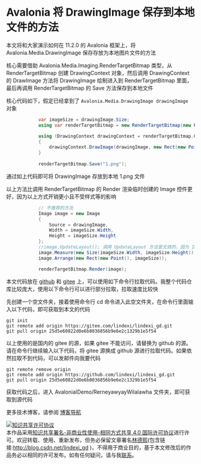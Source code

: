 
# Avalonia 将 DrawingImage 保存到本地文件的方法

本文将和大家演示如何在 11.2.0 的 Avalonia 框架上，将 Avalonia.Media.DrawingImage 保存存放为本地图片文件的方法

<!--more-->


<!-- 发布 -->
<!-- 博客 -->

核心需要借助 Avalonia.Media.Imaging.RenderTargetBitmap 类型，从 RenderTargetBitmap 创建 DrawingContext 对象，然后调用 DrawingContext 的 DrawImage 方法将 DrawingImage 绘制进入到 RenderTargetBitmap 里面，最后再调用 RenderTargetBitmap 的 Save 方法保存到本地文件

核心代码如下，假定已经拿到了 `Avalonia.Media.DrawingImage drawingImage` 对象

```csharp
            var imageSize = drawingImage.Size;
            using var renderTargetBitmap = new RenderTargetBitmap(new PixelSize((int) imageSize.Width, (int) imageSize.Height));

            using (DrawingContext drawingContext = renderTargetBitmap.CreateDrawingContext())
            {
                drawingContext.DrawImage(drawingImage, new Rect(new Point(), imageSize));
            }
           
            renderTargetBitmap.Save("1.png");
```

通过如上代码即可将 DrawingImage 存放到本地 1.png 文件

以上方法比调用 RenderTargetBitmap 的 Render 渲染临时创建的 Image 控件更好，因为以上方式开销更小且不受样式等的影响

```csharp
            // 不推荐的方法
            Image image = new Image
            {
                Source = drawingImage,
                Width = imageSize.Width,
                Height = imageSize.Height
            };
            //image.UpdateLayout(); 调用 UpdateLayout 方法是无效的，因为 Image 没有加入视觉树
            image.Measure(new Size(imageSize.Width, imageSize.Height));
            image.Arrange(new Rect(new Point(), imageSize));

            renderTargetBitmap.Render(image);
```

本文代码放在 [github](https://github.com/lindexi/lindexi_gd/tree/25d5e60822d0e6b8036856b9e6e2c1329b1e5f54/AvaloniaIDemo/RerneyawyayWilalawha) 和 [gitee](https://gitee.com/lindexi/lindexi_gd/blob/25d5e60822d0e6b8036856b9e6e2c1329b1e5f54/AvaloniaIDemo/RerneyawyayWilalawha) 上，可以使用如下命令行拉取代码。我整个代码仓库比较庞大，使用以下命令行可以进行部分拉取，拉取速度比较快

先创建一个空文件夹，接着使用命令行 cd 命令进入此空文件夹，在命令行里面输入以下代码，即可获取到本文的代码

```
git init
git remote add origin https://gitee.com/lindexi/lindexi_gd.git
git pull origin 25d5e60822d0e6b8036856b9e6e2c1329b1e5f54
```

以上使用的是国内的 gitee 的源，如果 gitee 不能访问，请替换为 github 的源。请在命令行继续输入以下代码，将 gitee 源换成 github 源进行拉取代码。如果依然拉取不到代码，可以发邮件向我要代码

```
git remote remove origin
git remote add origin https://github.com/lindexi/lindexi_gd.git
git pull origin 25d5e60822d0e6b8036856b9e6e2c1329b1e5f54
```

获取代码之后，进入 AvaloniaIDemo/RerneyawyayWilalawha 文件夹，即可获取到源代码

更多技术博客，请参阅 [博客导航](https://blog.lindexi.com/post/%E5%8D%9A%E5%AE%A2%E5%AF%BC%E8%88%AA.html )




<a rel="license" href="http://creativecommons.org/licenses/by-nc-sa/4.0/"><img alt="知识共享许可协议" style="border-width:0" src="https://licensebuttons.net/l/by-nc-sa/4.0/88x31.png" /></a><br />本作品采用<a rel="license" href="http://creativecommons.org/licenses/by-nc-sa/4.0/">知识共享署名-非商业性使用-相同方式共享 4.0 国际许可协议</a>进行许可。欢迎转载、使用、重新发布，但务必保留文章署名[林德熙](http://blog.csdn.net/lindexi_gd)(包含链接:http://blog.csdn.net/lindexi_gd )，不得用于商业目的，基于本文修改后的作品务必以相同的许可发布。如有任何疑问，请与我[联系](mailto:lindexi_gd@163.com)。
